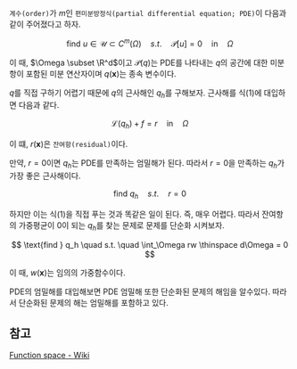 `계수(order)`가 $m$인 `편미분방정식(partial differential equation; PDE)`이 다음과 같이 주어졌다고 하자.

$$ \begin{equation} \text{find } u \in \mathcal U \subset C^m(\Omega) \quad s.t. \quad \mathcal P[u] = 0 \quad \text{in} \quad \Omega \end{equation} $$

이 때, $\Omega \subset \R^d$이고 $\mathcal P(q)$는 PDE를 나타내는 $q$의 공간에 대한 미분항이 포함된 미분 연산자이며 $q(\mathbf x)$는 종속 변수이다.

$q$를 직접 구하기 어렵기 때문에 $q$의 근사해인 $q_h$를 구해보자. 근사해를 식(1)에 대입하면 다음과 같다.

$$ \begin{equation} \mathcal L(q_h) + f = r \quad \text{in} \quad \Omega \end{equation} $$

이 떄, $r(\mathbf x)$은 `잔여항(residual)`이다.

만약, $r=0$이면 $q_h$는 PDE를 만족하는 엄밀해가 된다. 따라서 $r=0$을 만족하는 $q_h$가 가장 좋은 근사해이다. 

$$ \text{find } q_h \quad s.t. \quad r = 0 $$

하지만 이는 식(1)을 직접 푸는 것과 똑같은 일이 된다. 즉, 매우 어렵다. 따라서 잔여항의 가중평균이 0이 되는 $q_h$를 찾는 문제로 문제를 단순화 시켜보자.

$$ \text{find } q_h \quad s.t. \quad \int_\Omega rw \thinspace d\Omega = 0 $$

이 때, $w(\mathbf x)$는 임의의 가중함수이다. 

PDE의 엄밀해를 대입해보면 PDE 엄밀해 또한 단순화된 문제의 해임을 알수있다. 따라서 단순화된 문제의 해는 엄밀해를 포함하고 있다.

## 참고
[Function space - Wiki](https://en.wikipedia.org/wiki/Function_space#Functional_analysis  )